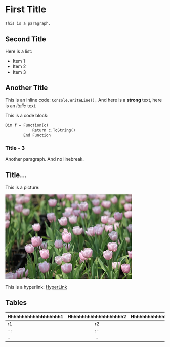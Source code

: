 ﻿# First Title
    This is a paragraph.
## Second Title
Here is a list:
* Item 1
* Item 2
* Item 3
## Another Title
This is an inline code: `Console.WriteLine();`
And here is a **strong** text,
here is an *italic* text.

This is a code block:
``` vb.net
Dim f = Function(c)
            Return c.ToString()
        End Function
```
### Title - 3
Another paragraph.
And no linebreak.
## Title...
This is a picture:

![ABC](tulip.jpg)

This is a hyperlink: [HyperLink](http://github.com/)
## Tables
|Hhhhhhhhhhhhhhhhhhh1|Hhhhhhhhhhhhhhhhhhhh2|Hhhhhhhhhhhhhhhhhhhh3|Hhhhhhhhhhhhhhhhhhh4|
|-|:-:|-:|:-|
|r1|r2|r3|r4|
|-:|:-|-|-|
|-|-|-|-|
